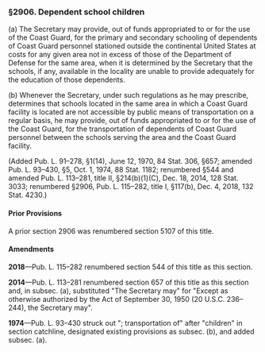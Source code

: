 ### §2906. Dependent school children ###

(a) The Secretary may provide, out of funds appropriated to or for the use of the Coast Guard, for the primary and secondary schooling of dependents of Coast Guard personnel stationed outside the continental United States at costs for any given area not in excess of those of the Department of Defense for the same area, when it is determined by the Secretary that the schools, if any, available in the locality are unable to provide adequately for the education of those dependents.

(b) Whenever the Secretary, under such regulations as he may prescribe, determines that schools located in the same area in which a Coast Guard facility is located are not accessible by public means of transportation on a regular basis, he may provide, out of funds appropriated to or for the use of the Coast Guard, for the transportation of dependents of Coast Guard personnel between the schools serving the area and the Coast Guard facility.

(Added Pub. L. 91–278, §1(14), June 12, 1970, 84 Stat. 306, §657; amended Pub. L. 93–430, §5, Oct. 1, 1974, 88 Stat. 1182; renumbered §544 and amended Pub. L. 113–281, title II, §214(b)(1)(C), Dec. 18, 2014, 128 Stat. 3033; renumbered §2906, Pub. L. 115–282, title I, §117(b), Dec. 4, 2018, 132 Stat. 4230.)

#### Prior Provisions ####

A prior section 2906 was renumbered section 5107 of this title.

#### Amendments ####

**2018**—Pub. L. 115–282 renumbered section 544 of this title as this section.

**2014**—Pub. L. 113–281 renumbered section 657 of this title as this section and, in subsec. (a), substituted "The Secretary may" for "Except as otherwise authorized by the Act of September 30, 1950 (20 U.S.C. 236–244), the Secretary may".

**1974**—Pub. L. 93–430 struck out "; transportation of" after "children" in section catchline, designated existing provisions as subsec. (b), and added subsec. (a).